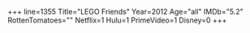 +++
line=1355
Title="LEGO Friends"
Year=2012
Age="all"
IMDb="5.2"
RottenTomatoes=""
Netflix=1
Hulu=1
PrimeVideo=1
Disney=0
+++

